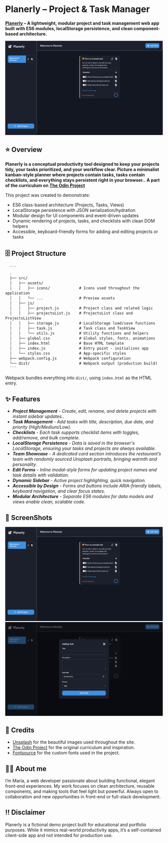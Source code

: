 # Planerly – Project & Task Manager

**[Planerly](https://htmlpreview.github.io/?https://github.com/SidorovaMaria/Odin-Project/blob/noma-build/index.html) – A lightweight, modular project and task management web app built with ES6 modules, localStorage persistence, and clean component-based architecture.**

![MainPagePreview](./src/assets/preview-main.png)

## ⭐️ Overview

**Planerly is a conceptual productivity tool designed to keep your projects tidy, your tasks prioritized, and your workflow clear.
Picture a minimalist kanban-style planner where projects contain tasks, tasks contain checklists, and everything stays persistent right in your browser..**
**A part of the curriculum on [The Odin Project](https://www.theodinproject.com)**

This project was created to demonstrate:

- ES6 class-based architecture (Projects, Tasks, Views)
- LocalStorage persistence with JSON serialization/hydration
- Modular design for UI components and event-driven updates
- Dynamic rendering of projects, tasks, and checklists with clean DOM helpers
- Accessible, keyboard-friendly forms for adding and editing projects or tasks

## 🗄️ Project Structure

      ```
      .
      ├── src/
      │   ├── assets/
      │   │   ├── icons/             # Icons used throughout the application
      │   │   └── ...                # Preview assets
      │   ├── js/
      │   │   ├── project.js         # Project class and related logic
      │   │   ├── projectsList.js    # ProjectsList class and ProjectsListView
      │   │   ├── storage.js         # LocalStorage load/save functions
      │   │   ├── task.js            # Task class and TaskView
      │   │   └── utils.js           # Utility functions and helpers
      │   ├── global.css             # Global styles, fonts, animations
      │   ├── index.html             # Base HTML template
      │   ├── index.js               # Entry point - initializes app
      │   └── styles.css             # App-specific styles
      ├── webpack.config.js          # Webpack configuration
      └── dist/                      # Webpack output (production build)
      ```

Webpack bundles everything into `dist/`, using `index.html` as the
HTML entry.

## ✨ Features

- _**Project Management**_ - _Create, edit, rename, and delete projects with instant sidebar updates.._
- _**Task Management**_ - _Add tasks with title, description, due date, and priority (High/Medium/Low)._
- _**Checklists**_ - _Each task supports checklist items with toggles, add/remove, and bulk complete._
- _**LocalStorage Persistence**_ - _Data is saved in the browser's LocalStorage, ensuring your tasks and projects are always available._
- _**Team Showcase**_ - _A dedicated card section introduces the restaurant’s team with randomly sourced Unsplash portraits, bringing warmth and personality._
- _**Edit Forms**_ - _Inline modal-style forms for updating project names and task details with validation._
- _**Dynamic Sidebar**_ - _Active project highlighting, quick navigation._
- _**Accessible by Design**_ - _Forms and buttons include ARIA-friendly labels, keyboard navigation, and clear focus states._
- _**Modular Architecture**_ - _Separate ES6 modules for data models and views enable clean, scalable code._

## 📸 ScreenShots

![Main](./src/assets/preview-main.png)
![Form](./src/assets/preview-form.png)

## 🙏 Credits

- [Unsplash](https://unsplash.com) for the beautiful images used throughout the site.
- [The Odin Project](https://www.theodinproject.com) for the original curriculum and inspiration.
- [Fontsource](https://fontsource.org) for the custom fonts used in the project.

## 👩🏼 About me

I’m Maria, a web developer passionate about building functional, elegant front-end experiences. My work focuses on clean architecture, reusable components, and making tools that feel light but powerful. Always open to collaboration and new opportunities in front-end or full-stack development.

## ‼️ Disclaimer

Planerly is a fictional demo project built for educational and portfolio purposes. While it mimics real-world productivity apps, it’s a self-contained client-side app and not intended for production use.
